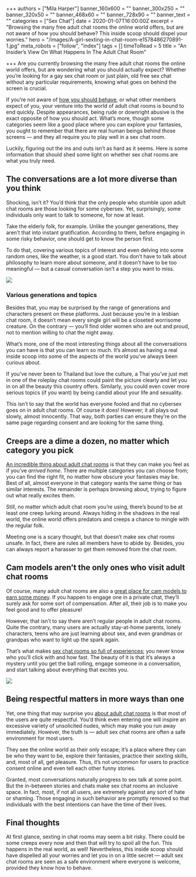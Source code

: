 +++
authors = ["Mila Harper"]
banner_160x600 = ""
banner_300x250 = ""
banner_320x50 = ""
banner_468x60 = ""
banner_728x90 = ""
banner_text = ""
categories = ["Sex Chat"]
date = 2020-01-07T16:00:00Z
excerpt = "Browsing the many free adult chat rooms the online world offers, but are not aware of how you should behave? This inside scoop should dispel your worries."
hero = "/images/A-girl-sexting-in-chat-room-e1578486270891-1.jpg"
meta_robots = ["follow", "index"]
tags = []
timeToRead = 5
title = "An Insider’s View On What Happens In The Adult Chat Room"

+++
Are you currently browsing the many free adult chat rooms the online world offers, but are wondering what you should actually expect? Whether you’re looking for a gay sex chat room or just plain, old free sex chat without any particular requirements, knowing what goes on behind the screen is crucial.

If you’re not aware of [how you should behave](/sexting-tips-dos-and-donts/ "Sexting Tips Do's and Dont's"), or what other members expect of you, your venture into the world of adult chat rooms is bound to end quickly. Despite appearances, being rude or downright abusive is the exact opposite of how you should act. What’s more, though some categories seem like a good place where you can explore your fantasies, you ought to remember that there are real human beings behind those screens — and they all require you to play well in a sex chat room.

Luckily, figuring out the ins and outs isn’t as hard as it seems. Here is some information that should shed some light on whether sex chat rooms are what you truly need.

## The conversations are a lot more diverse than you think

Shocking, isn’t it? You’d think that the only people who stumble upon adult chat rooms are those looking for some cybersex. Yet, surprisingly, some individuals only want to talk to someone, for now at least.

Take the elderly folk, for example. Unlike the younger generations, they aren’t that into instant gratification. According to them, before engaging in some risky behavior, one should get to know the person first.

To do that, covering various topics of interest and even delving into some random ones, like the weather, is a good start. You don’t have to talk about philosophy to learn more about someone, and it doesn’t have to be too meaningful — but a casual conversation isn’t a step you want to miss.

  
![](/images/cam-model-in-sex-chat-room-e1578491126433-1024x640.jpg)

### Various generations and topics

Besides that, you may be surprised by the range of generations and characters present on these platforms. Just because you’re in a lesbian chat room, it doesn’t mean every single girl will be a closeted worrisome creature. On the contrary — you’ll find older women who are out and proud, not to mention willing to chat the night away.

What’s more, one of the most interesting things about all the conversations you can have is that you can learn so much. It’s almost as having a real inside scoop into some of the aspects of the world you’ve always been curious about.

If you’ve never been to Thailand but love the culture, a Thai you’ve just met in one of the roleplay chat rooms could paint the picture clearly and let you in on all the beauty this country offers. Similarly, you could even cover more serious topics (if you want) by being candid about your life and sexuality.

This isn’t to say that the world has everyone fooled and that no cybersex goes on in adult chat rooms. Of course it does! However, it all plays out slowly, almost innocently. That way, both parties can ensure they’re on the same page regarding consent and are looking for the same thing.

## Creeps are a dime a dozen, no matter which category you pick

[An incredible thing about adult chat rooms](/sexting-makes-you-feel-empowered/ "Sexting Makes You Feel Empowered") is that they can make you feel as if you’ve _arrived home_. There are multiple categories you can choose from; you can find the right fit, no matter how obscure your fantasies may be. Best of all, almost everyone in that category wants the same thing or has similar interests. The remainder is perhaps browsing about, trying to figure out what really excites them.

Still, no matter which adult chat room you’re using, there’s bound to be at least one creep lurking around. Always hiding in the shadows in the real world, the online world offers predators and creeps a chance to mingle with the regular folk.

Meeting one is a scary thought, but that doesn’t make sex chat rooms unsafe. In fact, there are rules all members have to abide by. Besides, you can always report a harasser to get them removed from the chat room.

## Cam models aren’t the only ones who visit adult chat rooms

Of course, many adult chat rooms are also a [great place for cam models to earn some money](/making-money-as-cam-model/ "Making Money as Cam Model"). If you happen to engage one in a private chat, they’ll surely ask for some sort of compensation. After all, their job is to make you feel good and to offer pleasure!

However, that isn’t to say there aren’t regular people in adult chat rooms. Quite the contrary, many users are actually stay-at-home parents, lonely characters, teens who are just learning about sex, and even grandmas or grandpas who want to light up the spark again.

That’s what makes [sex chat rooms so full of experiences](https://isexychat.com/blog/5-amazing-steps-for-sex-chat-success/ "5 Amazing Steps For Sex Chat Success"); you never know who you’ll click with and how fast. The beauty of it is that it’s always a mystery until you get the ball rolling, engage someone in a conversation, and start talking about everything that excites you.

![](/images/cam-model-in-chat-room.jpg)

## Being respectful matters in more ways than one

Yet, one thing that may surprise you [about adult chat rooms](https://isexychat.com/chatrooms/adult-chat/ "Chatrooms - Adult Chat") is that most of the users are quite respectful. You’d think even entering one will inspire an excessive variety of unsolicited nudes, which may make you run away immediately. However, the truth is — adult sex chat rooms are often a safe environment for most users.

They see the online world as their only escape; it’s a place where they can be who they want to be, explore their fantasies, practice their sexting skills, and, most of all, get pleasure. Thus, it’s not uncommon for users to practice consent online and even tell each other funny stories.

Granted, most conversations naturally progress to sex talk at some point. But the in-between stories and chats make sex chat rooms an inclusive space. In fact, most, if not all users, are extremely against any sort of hate or shaming. Those engaging in such behavior are promptly removed so that individuals with the best intentions can have the time of their lives.

## Final thoughts

At first glance, sexting in chat rooms may seem a bit risky. There could be some creeps every now and then that will try to spoil all the fun. This happens in the real world, as well! Nevertheless, this inside scoop should have dispelled all your worries and let you in on a little secret — adult sex chat rooms are seen as a safe environment where everyone is welcome, provided they know how to behave.